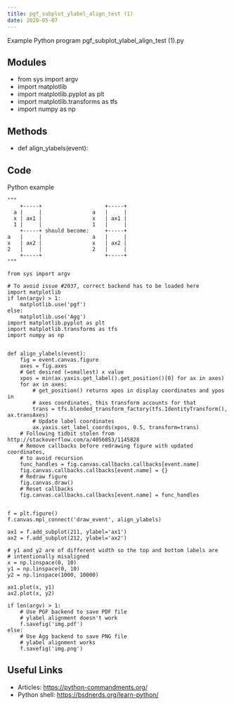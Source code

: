 ```yaml
---
title: pgf_subplot_ylabel_align_test (1)
date: 2020-05-07
---
```

Example Python program pgf_subplot_ylabel_align_test (1).py

## Modules

* from sys import argv
* import matplotlib
* import matplotlib.pyplot as plt
* import matplotlib.transforms as tfs
* import numpy as np

## Methods

* def align_ylabels(event):

## Code

Python example

    """
        +-----+                    +-----+
      a |     |                a   |     |
      x | ax1 |                x   | ax1 |
      1 |     |                1   |     |
        +-----+ should become:     +-----+
    a   |     |                a   |     |
    x   | ax2 |                x   | ax2 |
    2   |     |                2   |     |
        +-----+                    +-----+
    """
    
    from sys import argv
    
    # To avoid issue #2037, correct backend has to be loaded here
    import matplotlib
    if len(argv) > 1:
        matplotlib.use('pgf')
    else:
        matplotlib.use('Agg')
    import matplotlib.pyplot as plt
    import matplotlib.transforms as tfs
    import numpy as np
    
    
    def align_ylabels(event):
        fig = event.canvas.figure
        axes = fig.axes
        # Get desired (=smallest) x value
        xpos = min(ax.yaxis.get_label().get_position()[0] for ax in axes)
        for ax in axes:
            # get_position() returns xpos in display coordinates and ypos in
            # axes coordinates, this transform accounts for that
            trans = tfs.blended_transform_factory(tfs.IdentityTransform(), ax.transAxes)
            # Update label coordinates
            ax.yaxis.set_label_coords(xpos, 0.5, transform=trans)
        # Following tidbit stolen from http://stackoverflow.com/a/4056853/1145828
        # Remove callbacks before redrawing figure with updated coordinates,
        # to avoid recursion
        func_handles = fig.canvas.callbacks.callbacks[event.name]
        fig.canvas.callbacks.callbacks[event.name] = {}
        # Redraw figure
        fig.canvas.draw()
        # Reset callbacks
        fig.canvas.callbacks.callbacks[event.name] = func_handles
    
    
    f = plt.figure()
    f.canvas.mpl_connect('draw_event', align_ylabels)
    
    ax1 = f.add_subplot(211, ylabel='ax1')
    ax2 = f.add_subplot(212, ylabel='ax2')
    
    # y1 and y2 are of different width so the top and bottom labels are
    # intentionally misaligned
    x = np.linspace(0, 10)
    y1 = np.linspace(0, 10)
    y2 = np.linspace(1000, 10000)
    
    ax1.plot(x, y1)
    ax2.plot(x, y2)
    
    if len(argv) > 1:
        # Use PGF backend to save PDF file
        # ylabel alignment doesn't work
        f.savefig('img.pdf')
    else:
        # Use Agg backend to save PNG file
        # ylabel alignment works
        f.savefig('img.png')
    

## Useful Links

- Articles: https://python-commandments.org/
- Python shell: https://bsdnerds.org/learn-python/
